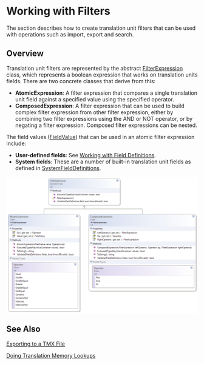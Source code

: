 Working with Filters
=======
The section describes how to create translation unit filters that can be used with operations such as import, export and search.

Overview
----
Translation unit filters are represented by the abstract [FilterExpression](../../api/translationmemory/Sdl.LanguagePlatform.TranslationMemory.FilterExpression.yml) class, which represents a boolean expression that works on translation units fields. There are two concrete classes that derive from this:

* **AtomicExpression**: A filter expression that compares a single translation unit field against a specified value using the specified operator.
* **ComposedExpression**: A filter expression that can be used to build complex filter expression from other filter expression, either by combining two filter expressions using the AND or NOT operator, or by negating a filter expression. Composed filter expressions can be nested.

The field values ([FieldValue](../../api/translationmemory/Sdl.LanguagePlatform.TranslationMemory.FieldValue.yml)) that can be used in an atomic filter expression include:

* **User-defined fields**: See [Working with Field Definitions](working_with_field_definitions.md).
* **System fields**: These are a number of built-in translation unit fields as defined in [SystemFieldDefinitions](../../api/translationmemory/Sdl.LanguagePlatform.TranslationMemoryApi.SystemFieldDefinitions.yml).



<img style="display:block; " src="images/Filters.png"/>

See Also
-------
[Exporting to a TMX File](exporting_to_a_tmx_file.md)

[Doing Translation Memory Lookups](doing_translation_memory_lookups.md)